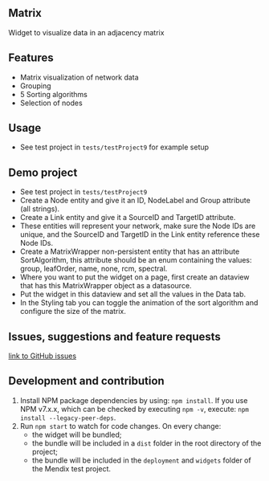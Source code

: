 ## Matrix
Widget to visualize data in an adjacency matrix

## Features
- Matrix visualization of network data
- Grouping
- 5 Sorting algorithms
- Selection of nodes

## Usage
- See test project in `tests/testProject9` for example setup

## Demo project
- See test project in `tests/testProject9`
- Create a Node entity and give it an ID, NodeLabel and Group attribute (all strings).
- Create a Link entity and give it a SourceID and TargetID attribute.
- These entities will represent your network, make sure the Node IDs are unique, and the SourceID and TargetID in the Link entity reference these Node IDs.
- Create a MatrixWrapper non-persistent entity that has an attribute SortAlgorithm, this attribute should be an enum containing the values: group, leafOrder, name, none, rcm, spectral.
- Where you want to put the widget on a page, first create an dataview that has this MatrixWrapper object as a datasource.
- Put the widget in this dataview and set all the values in the Data tab.
- In the Styling tab you can toggle the animation of the sort algorithm and configure the size of the matrix.

## Issues, suggestions and feature requests
[link to GitHub issues](https://github.com/JansenNick/D3MatrixWidget/issues)

## Development and contribution

1. Install NPM package dependencies by using: `npm install`. If you use NPM v7.x.x, which can be checked by executing `npm -v`, execute: `npm install --legacy-peer-deps`.
1. Run `npm start` to watch for code changes. On every change:
    - the widget will be bundled;
    - the bundle will be included in a `dist` folder in the root directory of the project;
    - the bundle will be included in the `deployment` and `widgets` folder of the Mendix test project.
